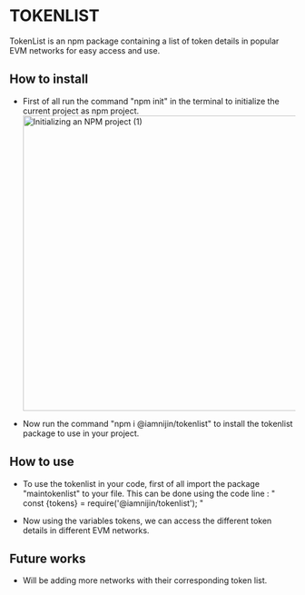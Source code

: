 # TOKENLIST

TokenList is an npm package containing a list of token details in popular EVM networks for easy access and use.

## How to install 

- First of all run the command "npm init" in the terminal to initialize the current project as npm project.
  <img width="520" alt="Initializing an NPM project (1)" src="https://user-images.githubusercontent.com/101330853/196613267-4416683e-6441-429b-abaa-5f30b8f0c174.png">

  
- Now run the command "npm i @iamnijin/tokenlist" to install the tokenlist package to use in your project.
  


## How to use

- To use the tokenlist in your code, first of all import the package "maintokenlist" to your file.
  This can be done using the code line : " const {tokens} = require('@iamnijin/tokenlist'); "
  
  

- Now using the variables tokens, we can access the different token details in different EVM networks.
  


## Future works

- Will be adding more networks with their corresponding token list.


